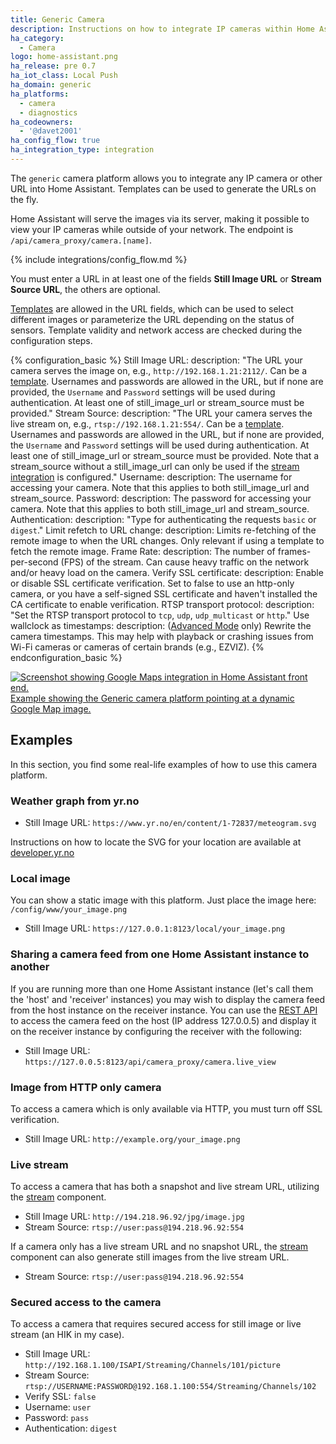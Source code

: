 ```yaml
---
title: Generic Camera
description: Instructions on how to integrate IP cameras within Home Assistant.
ha_category:
  - Camera
logo: home-assistant.png
ha_release: pre 0.7
ha_iot_class: Local Push
ha_domain: generic
ha_platforms:
  - camera
  - diagnostics
ha_codeowners:
  - '@davet2001'
ha_config_flow: true
ha_integration_type: integration
---
```


The `generic` camera platform allows you to integrate any IP camera or other URL into Home Assistant. Templates can be used to generate the URLs on the fly.

Home Assistant will serve the images via its server, making it possible to view your IP cameras while outside of your network. The endpoint is `/api/camera_proxy/camera.[name]`.

{% include integrations/config_flow.md %}

You must enter a URL in at least one of the fields **Still Image URL** or **Stream Source URL**, the others are optional.

[Templates](/topics/templating/) are allowed in the URL fields, which can be used to select different images or parameterize the URL depending on the status of sensors.  Template validity and network access are checked during the configuration steps.

{% configuration_basic %}
Still Image URL:
  description: "The URL your camera serves the image on, e.g., `http://192.168.1.21:2112/`. Can be a [template](/topics/templating/). Usernames and passwords are allowed in the URL, but if none are provided, the `Username` and `Password` settings will be used during authentication.  At least one of still_image_url or stream_source must be provided."
Stream Source:
  description: "The URL your camera serves the live stream on, e.g., `rtsp://192.168.1.21:554/`. Can be a [template](/topics/templating/). Usernames and passwords are allowed in the URL, but if none are provided, the `Username` and `Password` settings will be used during authentication.  At least one of still_image_url or stream_source must be provided. Note that a stream_source without a still_image_url can only be used if the [stream integration](/integrations/stream/) is configured."
Username:
  description: The username for accessing your camera. Note that this applies to both still_image_url and stream_source.
Password:
  description: The password for accessing your camera. Note that this applies to both still_image_url and stream_source.
Authentication:
  description: "Type for authenticating the requests `basic` or `digest`."
Limit refetch to URL change:
  description: Limits re-fetching of the remote image to when the URL changes. Only relevant if using a template to fetch the remote image.
Frame Rate:
  description: The number of frames-per-second (FPS) of the stream. Can cause heavy traffic on the network and/or heavy load on the camera.
Verify SSL certificate:
  description: Enable or disable SSL certificate verification. Set to false to use an http-only camera, or you have a self-signed SSL certificate and haven't installed the CA certificate to enable verification.
RTSP transport protocol:
  description: "Set the RTSP transport protocol to `tcp`, `udp`, `udp_multicast` or `http`."
Use wallclock as timestamps:
  description: ([Advanced Mode](/blog/2019/07/17/release-96/#advanced-mode) only) Rewrite the camera timestamps. This may help with playback or crashing issues from Wi-Fi cameras or cameras of certain brands (e.g., EZVIZ).
{% endconfiguration_basic %}

<p class='img'>
  <a href='/examples/google_maps_card/'>
    <img src='/images/integrations/camera/generic-google-maps.png' alt='Screenshot showing Google Maps integration in Home Assistant front end.'>
    Example showing the Generic camera platform pointing at a dynamic Google Map image.
  </a>
</p>

## Examples

In this section, you find some real-life examples of how to use this camera platform.

### Weather graph from yr.no

- Still Image URL: `https://www.yr.no/en/content/1-72837/meteogram.svg`

Instructions on how to locate the SVG for your location are available at [developer.yr.no](https://developer.yr.no/doc/guides/deprecating-old-widgets/)

### Local image

You can show a static image with this platform. Just place the image here: `/config/www/your_image.png`

- Still Image URL: `https://127.0.0.1:8123/local/your_image.png`

### Sharing a camera feed from one Home Assistant instance to another

If you are running more than one Home Assistant instance (let's call them the 'host' and 'receiver' instances) you may wish to display the camera feed from the host instance on the receiver instance. You can use the [REST API](https://developers.home-assistant.io/docs/api/rest/#get-apicamera_proxycameraentity_id) to access the camera feed on the host (IP address 127.0.0.5) and display it on the receiver instance by configuring the receiver with the following:

- Still Image URL: `https://127.0.0.5:8123/api/camera_proxy/camera.live_view`

### Image from HTTP only camera

To access a camera which is only available via HTTP, you must turn off SSL verification.

- Still Image URL: `http://example.org/your_image.png`

### Live stream

To access a camera that has both a snapshot and live stream URL, utilizing the [stream](/integrations/stream/) component.

- Still Image URL: `http://194.218.96.92/jpg/image.jpg`
- Stream Source: `rtsp://user:pass@194.218.96.92:554`

If a camera only has a live stream URL and no snapshot URL, the [stream](/integrations/stream/) component can also generate still images from the live stream URL.

- Stream Source: `rtsp://user:pass@194.218.96.92:554`

### Secured access to the camera

To access a camera that requires secured access for still image or live stream (an HIK in my case).

- Still Image URL: `http://192.168.1.100/ISAPI/Streaming/Channels/101/picture`
- Stream Source: `rtsp://USERNAME:PASSWORD@192.168.1.100:554/Streaming/Channels/102`
- Verify SSL: `false`
- Username: `user`
- Password: `pass`
- Authentication: `digest`
